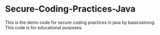 # Secure-Coding-Practices-Java

This is the demo code for secure coding practices in java by basicsstrong. This code is for educational purposes.
